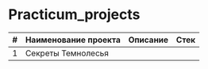 # Practicum_projects

|#|Наименование проекта|Описание|Стек|
|:-|:-|:-|:-|
|1|Секреты Темнолесья||

